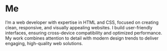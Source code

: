 # Me
I’m a web developer with expertise in HTML and CSS, focused on creating clean, responsive, and visually appealing websites. I build user-friendly interfaces, ensuring cross-device compatibility and optimized performance. My work combines attention to detail with modern design trends to deliver engaging, high-quality web solutions.

